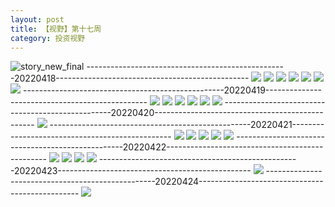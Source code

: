 ```yaml
---
layout: post
title: 【视野】第十七周
category: 投资视野
---
```

![story_new_final](http://rab41f8zg.hd-bkt.clouddn.com/img/story_new_final_0322.png)
--------------------------------------------------20220418------------------------------------------------
![](http://rab41f8zg.hd-bkt.clouddn.com/img/factors-220418-1.png)
![](http://rab41f8zg.hd-bkt.clouddn.com/img/factors-220418-2.png)
![](http://rab41f8zg.hd-bkt.clouddn.com/img/factors-220418-3.png)
![](http://rab41f8zg.hd-bkt.clouddn.com/img/factors-220418-4.png)
![](http://rab41f8zg.hd-bkt.clouddn.com/img/factors-220418-5.png)
![](http://rab41f8zg.hd-bkt.clouddn.com/img/factors-220418-6.png)
![](http://rab41f8zg.hd-bkt.clouddn.com/img/factors-220418-7.png)
--------------------------------------------------20220419------------------------------------------------
![](http://rab41f8zg.hd-bkt.clouddn.com/img/factors-220419-1.png)
![](http://rab41f8zg.hd-bkt.clouddn.com/img/factors-220419-2.png)
![](http://rab41f8zg.hd-bkt.clouddn.com/img/factors-220419-3.png)
![](http://rab41f8zg.hd-bkt.clouddn.com/img/factors-220419-4.png)
![](http://rab41f8zg.hd-bkt.clouddn.com/img/factors-220419-5.png)
![](http://rab41f8zg.hd-bkt.clouddn.com/img/factors-220419-6.png)
--------------------------------------------------20220420------------------------------------------------
![](http://ran7ztk3m.hd-bkt.clouddn.com/img/factors-220420-1.png)
--------------------------------------------------20220421------------------------------------------------
![](http://ran7ztk3m.hd-bkt.clouddn.com/img/factors-220421-1.png)
![](http://ran7ztk3m.hd-bkt.clouddn.com/img/factors-220421-2.png)
![](http://ran7ztk3m.hd-bkt.clouddn.com/img/factors-220421-3.png)
![](http://ran7ztk3m.hd-bkt.clouddn.com/img/factors-220421-4.png)
![](http://ran7ztk3m.hd-bkt.clouddn.com/img/factors-220421-5.png)
--------------------------------------------------20220422------------------------------------------------
![](http://ran7ztk3m.hd-bkt.clouddn.com/img/factors-220422-1.png)
![](http://ran7ztk3m.hd-bkt.clouddn.com/img/factors-220422-2.png)
![](http://ran7ztk3m.hd-bkt.clouddn.com/img/factors-220422-3.png)
![](http://ran7ztk3m.hd-bkt.clouddn.com/img/factors-220422-4.png)
--------------------------------------------------20220423------------------------------------------------
![](http://ran7ztk3m.hd-bkt.clouddn.com/img/factors-220424-1.png)
--------------------------------------------------20220424------------------------------------------------
![](http://ran7ztk3m.hd-bkt.clouddn.com/img/factors-220424-new-1.png)
  




